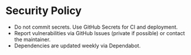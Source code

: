 # Security Policy

- Do not commit secrets. Use GitHub Secrets for CI and deployment.
- Report vulnerabilities via GitHub Issues (private if possible) or contact the maintainer.
- Dependencies are updated weekly via Dependabot.
